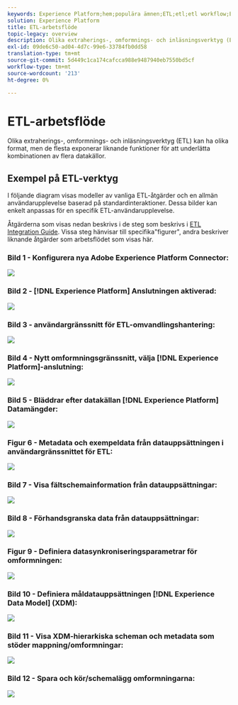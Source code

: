 ```yaml
---
keywords: Experience Platform;hem;populära ämnen;ETL;etl;etl workflow;ETL workflow
solution: Experience Platform
title: ETL-arbetsflöde
topic-legacy: overview
description: Olika extraherings-, omformnings- och inläsningsverktyg (ETL) kan ha olika format, men de flesta exponerar liknande funktioner för att underlätta kombinationen av flera datakällor.
exl-id: 09de6c50-ad04-4d7c-99e6-33784fb0dd58
translation-type: tm+mt
source-git-commit: 5d449c1ca174cafcca988e9487940eb7550bd5cf
workflow-type: tm+mt
source-wordcount: '213'
ht-degree: 0%

---
```


# ETL-arbetsflöde

Olika extraherings-, omformnings- och inläsningsverktyg (ETL) kan ha olika format, men de flesta exponerar liknande funktioner för att underlätta kombinationen av flera datakällor.

## Exempel på ETL-verktyg

I följande diagram visas modeller av vanliga ETL-åtgärder och en allmän användarupplevelse baserad på standardinteraktioner. Dessa bilder kan enkelt anpassas för en specifik ETL-användarupplevelse.

Åtgärderna som visas nedan beskrivs i de steg som beskrivs i [ETL Integration Guide](home.md). Vissa steg hänvisar till specifika&quot;figurer&quot;, andra beskriver liknande åtgärder som arbetsflödet som visas här.

### Bild 1 - Konfigurera nya Adobe Experience Platform Connector:

![](images/image2.png)

### Bild 2 - [!DNL Experience Platform] Anslutningen aktiverad:

![](images/image3.png)

### Bild 3 - användargränssnitt för ETL-omvandlingshantering:

![](images/image4.png)

### Bild 4 - Nytt omformningsgränssnitt, välja [!DNL Experience Platform]-anslutning:

![](images/image5.png)

### Bild 5 - Bläddrar efter datakällan [!DNL Experience Platform] Datamängder:

![](images/image6.png)

### Figur 6 - Metadata och exempeldata från datauppsättningen i användargränssnittet för ETL:

![](images/image7.png)

### Bild 7 - Visa fältschemainformation från datauppsättningar:

![](images/image8.png)

### Bild 8 - Förhandsgranska data från datauppsättningar:

![](images/image9.png)

### Figur 9 - Definiera datasynkroniseringsparametrar för omformningen:

![](images/image10.png)

### Bild 10 - Definiera måldatauppsättningen [!DNL Experience Data Model] (XDM):

![](images/image11.png)

### Bild 11 - Visa XDM-hierarkiska scheman och metadata som stöder mappning/omformningar:

![](images/image12.png)

### Bild 12 - Spara och kör/schemalägg omformningarna:

![](images/image13.png)
